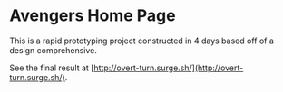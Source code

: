 # Avengers Home Page

This is a rapid prototyping project constructed in 4 days based off of a design comprehensive.

See the final result at [http://overt-turn.surge.sh/](http://overt-turn.surge.sh/).
